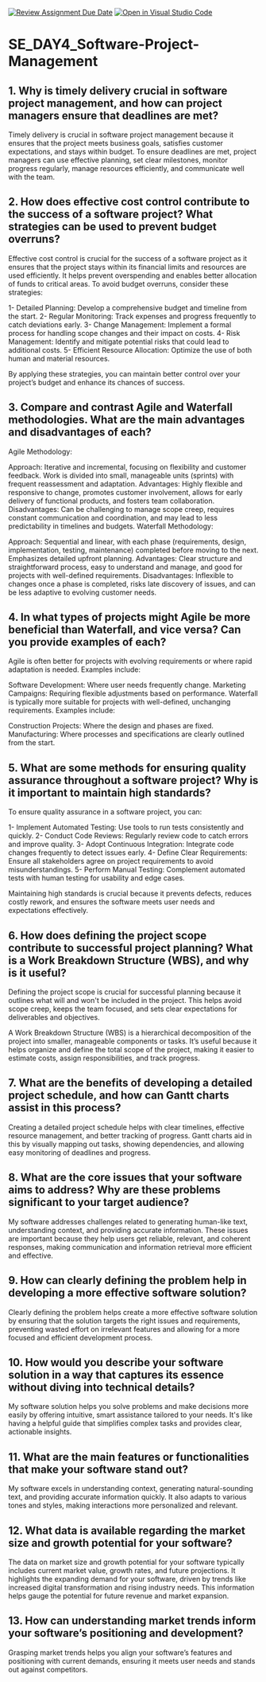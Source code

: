 [![Review Assignment Due Date](https://classroom.github.com/assets/deadline-readme-button-22041afd0340ce965d47ae6ef1cefeee28c7c493a6346c4f15d667ab976d596c.svg)](https://classroom.github.com/a/9pw6JKcu)
[![Open in Visual Studio Code](https://classroom.github.com/assets/open-in-vscode-2e0aaae1b6195c2367325f4f02e2d04e9abb55f0b24a779b69b11b9e10269abc.svg)](https://classroom.github.com/online_ide?assignment_repo_id=15658529&assignment_repo_type=AssignmentRepo)
# SE_DAY4_Software-Project-Management
## 1. Why is timely delivery crucial in software project management, and how can project managers ensure that deadlines are met?
Timely delivery is crucial in software project management because it ensures that the project meets business goals, satisfies customer expectations, and stays within budget. To ensure deadlines are met, project managers can use effective planning, set clear milestones, monitor progress regularly, manage resources efficiently, and communicate well with the team.

## 2. How does effective cost control contribute to the success of a software project? What strategies can be used to prevent budget overruns?
Effective cost control is crucial for the success of a software project as it ensures that the project stays within its financial limits and resources are used efficiently. It helps prevent overspending and enables better allocation of funds to critical areas. To avoid budget overruns, consider these strategies:

1- Detailed Planning: Develop a comprehensive budget and timeline from the start.
2- Regular Monitoring: Track expenses and progress frequently to catch deviations early.
3- Change Management: Implement a formal process for handling scope changes and their impact on costs.
4- Risk Management: Identify and mitigate potential risks that could lead to additional costs.
5- Efficient Resource Allocation: Optimize the use of both human and material resources.

By applying these strategies, you can maintain better control over your project’s budget and enhance its chances of success.

## 3. Compare and contrast Agile and Waterfall methodologies. What are the main advantages and disadvantages of each?
Agile Methodology:

Approach: Iterative and incremental, focusing on flexibility and customer feedback. Work is divided into small, manageable units (sprints) with frequent reassessment and adaptation.
Advantages: Highly flexible and responsive to change, promotes customer involvement, allows for early delivery of functional products, and fosters team collaboration.
Disadvantages: Can be challenging to manage scope creep, requires constant communication and coordination, and may lead to less predictability in timelines and budgets.
Waterfall Methodology:

Approach: Sequential and linear, with each phase (requirements, design, implementation, testing, maintenance) completed before moving to the next. Emphasizes detailed upfront planning.
Advantages: Clear structure and straightforward process, easy to understand and manage, and good for projects with well-defined requirements.
Disadvantages: Inflexible to changes once a phase is completed, risks late discovery of issues, and can be less adaptive to evolving customer needs.

## 4. In what types of projects might Agile be more beneficial than Waterfall, and vice versa? Can you provide examples of each?
Agile is often better for projects with evolving requirements or where rapid adaptation is needed. Examples include:

Software Development: Where user needs frequently change.
Marketing Campaigns: Requiring flexible adjustments based on performance.
Waterfall is typically more suitable for projects with well-defined, unchanging requirements. Examples include:

Construction Projects: Where the design and phases are fixed.
Manufacturing: Where processes and specifications are clearly outlined from the start.

## 5. What are some methods for ensuring quality assurance throughout a software project? Why is it important to maintain high standards?
To ensure quality assurance in a software project, you can:

1- Implement Automated Testing: Use tools to run tests consistently and quickly.
2- Conduct Code Reviews: Regularly review code to catch errors and improve quality.
3- Adopt Continuous Integration: Integrate code changes frequently to detect issues early.
4- Define Clear Requirements: Ensure all stakeholders agree on project requirements to avoid misunderstandings.
5- Perform Manual Testing: Complement automated tests with human testing for usability and edge cases.

Maintaining high standards is crucial because it prevents defects, reduces costly rework, and ensures the software meets user needs and expectations effectively.

## 6. How does defining the project scope contribute to successful project planning? What is a Work Breakdown Structure (WBS), and why is it useful?
Defining the project scope is crucial for successful planning because it outlines what will and won't be included in the project. This helps avoid scope creep, keeps the team focused, and sets clear expectations for deliverables and objectives.

A Work Breakdown Structure (WBS) is a hierarchical decomposition of the project into smaller, manageable components or tasks. It’s useful because it helps organize and define the total scope of the project, making it easier to estimate costs, assign responsibilities, and track progress.

## 7. What are the benefits of developing a detailed project schedule, and how can Gantt charts assist in this process?
Creating a detailed project schedule helps with clear timelines, effective resource management, and better tracking of progress. Gantt charts aid in this by visually mapping out tasks, showing dependencies, and allowing easy monitoring of deadlines and progress.

## 8. What are the core issues that your software aims to address? Why are these problems significant to your target audience?
My software addresses challenges related to generating human-like text, understanding context, and providing accurate information. These issues are important because they help users get reliable, relevant, and coherent responses, making communication and information retrieval more efficient and effective.

## 9. How can clearly defining the problem help in developing a more effective software solution?
Clearly defining the problem helps create a more effective software solution by ensuring that the solution targets the right issues and requirements, preventing wasted effort on irrelevant features and allowing for a more focused and efficient development process.

## 10. How would you describe your software solution in a way that captures its essence without diving into technical details?
My software solution helps you solve problems and make decisions more easily by offering intuitive, smart assistance tailored to your needs. It's like having a helpful guide that simplifies complex tasks and provides clear, actionable insights.

## 11. What are the main features or functionalities that make your software stand out?
My software excels in understanding context, generating natural-sounding text, and providing accurate information quickly. It also adapts to various tones and styles, making interactions more personalized and relevant.

## 12. What data is available regarding the market size and growth potential for your software?
The data on market size and growth potential for your software typically includes current market value, growth rates, and future projections. It highlights the expanding demand for your software, driven by trends like increased digital transformation and rising industry needs. This information helps gauge the potential for future revenue and market expansion.

## 13. How can understanding market trends inform your software’s positioning and development?
Grasping market trends helps you align your software’s features and positioning with current demands, ensuring it meets user needs and stands out against competitors.
